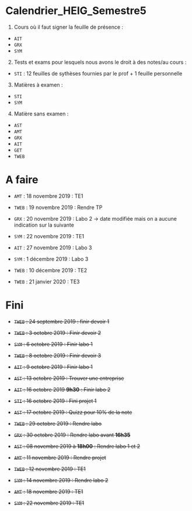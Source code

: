 # Calendrier_HEIG_Semestre5

1. Cours où il faut signer la feuille de présence :  

- `AIT`
- `GRX`
- `SYM`

2. Tests et exams pour lesquels nous avons le droit à des notes/au cours :  

- `STI` : 12 feuilles de sythèses fournies par le prof + 1 feuille personnelle

3. Matières à examen :

- `STI`
- `SYM`

4. Matière sans examen :

- `AST`
- `AMT`
- `GRX`
- `AIT`
- `GET`
-  `TWEB`

# A faire 

- `AMT` : 18 novembre 2019 : TE1

- `TWEB` : 19 novembre 2019 : Rendre TP

- `GRX` : 20 novembre 2019 : Labo 2 -> date modifiée mais on a aucune indication sur la suivante

- `SYM` : 22 novembre 2019 : TE1 

- `AIT` : 27 novembre 2019 : Labo 3

- `SYM` : 1 décembre 2019 : Labo 3

- `TWEB` : 10 décembre 2019 : TE2

- `TWEB` : 21 janvier 2020 : TE3

# Fini

- ~~`TWEB` : 24 septembre 2019 : finir devoir 1~~

- ~~`TWEB` : 3 octobre 2019 : Finir devoir 2~~

- ~~`SYM` : 6 octobre 2019 : Finir labo 1~~

- ~~`TWEB` : 8 octobre 2019 : Finir devoir 3~~

- ~~`AIT` : 9 octobre 2019 : Finir labo 1~~

- ~~`AST` : 13 octobre 2019 : Trouver une entreprise~~

- ~~`AIT` : 16 octobre 2019 **9h30** : Finir labo 2~~

- ~~`STI` : 16 octobre 2019 : Fini projet 1~~

- ~~`AST` : 17 octobre 2019 : Quizz pour 10% de la note~~

- ~~`TWEB` : 29 octobre 2019 : Rendre labo~~

- ~~`GRX` : 30 octobre 2019 : Rendre labo avant **16h35**~~

- ~~`AST` : 08 novembre 2019 à **18h00** : Rendre labo 1 et 2~~

- ~~`AMT` : 11 novembre 2019 : Rendre projet~~

- ~~`TWEB` : 12 novembre 2019 : TE1~~

- ~~`SYM` : 14 novembre 2019 : Rendre labo 2~~

- ~~`AMT` : 18 novembre 2019 : TE1~~

- ~~`SYM` : 22 novembre 2019 : TE1~~




